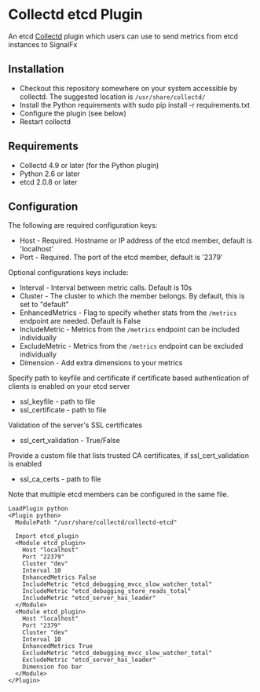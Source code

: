# Collectd etcd Plugin

An etcd [Collectd](http://www.collectd.org/) plugin which users can use to send metrics from etcd instances to SignalFx

## Installation

* Checkout this repository somewhere on your system accessible by collectd. The suggested location is `/usr/share/collectd/`
* Install the Python requirements with sudo pip install -r requirements.txt
* Configure the plugin (see below)
* Restart collectd

## Requirements

* Collectd 4.9 or later (for the Python plugin)
* Python 2.6 or later
* etcd 2.0.8 or later

## Configuration
The following are required configuration keys:

* Host - Required. Hostname or IP address of the etcd member, default is 'localhost'
* Port - Required. The port of the etcd member, default is '2379'

Optional configurations keys include:

* Interval - Interval between metric calls. Default is 10s
* Cluster - The cluster to which the member belongs. By default, this is set to "default"
* EnhancedMetrics - Flag to specify whether stats from the `/metrics` endpoint are needed. Default is False
* IncludeMetric - Metrics from the `/metrics` endpoint can be included individually
* ExcludeMetric - Metrics from the `/metrics` endpoint can be excluded individually
* Dimension - Add extra dimensions to your metrics

Specify path to keyfile and certificate if certificate based authentication of clients is enabled on your etcd server
* ssl_keyfile - path to file
* ssl_certificate - path to file

Validation of the server's SSL certificates
* ssl_cert_validation - True/False

Provide a custom file that lists trusted CA certificates, if ssl_cert_validation is enabled
* ssl_ca_certs - path to file

Note that multiple etcd members can be configured in the same file.

```
LoadPlugin python
<Plugin python>
  ModulePath "/usr/share/collectd/collectd-etcd"

  Import etcd_plugin
  <Module etcd_plugin>
    Host "localhost"
    Port "22379"
    Cluster "dev"
    Interval 10
    EnhancedMetrics False
    IncludeMetric "etcd_debugging_mvcc_slow_watcher_total"
    IncludeMetric "etcd_debugging_store_reads_total"
    IncludeMetric "etcd_server_has_leader"
  </Module>
  <Module etcd_plugin>
    Host "localhost"
    Port "2379"
    Cluster "dev"
    Interval 10
    EnhancedMetrics True
    ExcludeMetric "etcd_debugging_mvcc_slow_watcher_total"
    ExcludeMetric "etcd_server_has_leader"
    Dimension foo bar
  </Module>
</Plugin>
```
